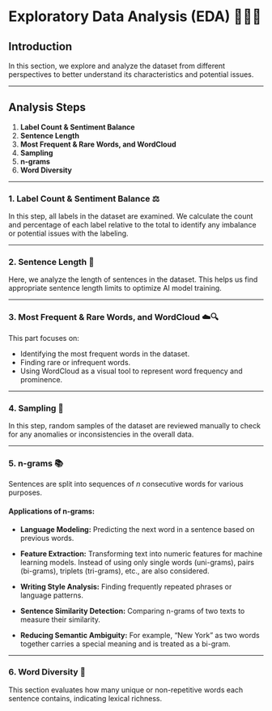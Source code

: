 # Exploratory Data Analysis (EDA) 🧹📝✨

## Introduction

In this section, we explore and analyze the dataset from different perspectives to better understand its characteristics and potential issues.

---

## Analysis Steps

1. **Label Count & Sentiment Balance**
2. **Sentence Length**
3. **Most Frequent & Rare Words, and WordCloud**
4. **Sampling**
5. **n-grams**
6. **Word Diversity**

---

### 1. Label Count & Sentiment Balance ⚖️

In this step, all labels in the dataset are examined. We calculate the count and percentage of each label relative to the total to identify any imbalance or potential issues with the labeling.

---

### 2. Sentence Length 📏

Here, we analyze the length of sentences in the dataset. This helps us find appropriate sentence length limits to optimize AI model training.

---

### 3. Most Frequent & Rare Words, and WordCloud ☁️🔍

This part focuses on:

* Identifying the most frequent words in the dataset.
* Finding rare or infrequent words.
* Using WordCloud as a visual tool to represent word frequency and prominence.

---

### 4. Sampling 🎲

In this step, random samples of the dataset are reviewed manually to check for any anomalies or inconsistencies in the overall data.

---

### 5. n-grams 📚

Sentences are split into sequences of *n* consecutive words for various purposes.

#### Applications of n-grams:

* **Language Modeling:**
  Predicting the next word in a sentence based on previous words.

* **Feature Extraction:**
  Transforming text into numeric features for machine learning models. Instead of using only single words (uni-grams), pairs (bi-grams), triplets (tri-grams), etc., are also considered.

* **Writing Style Analysis:**
  Finding frequently repeated phrases or language patterns.

* **Sentence Similarity Detection:**
  Comparing n-grams of two texts to measure their similarity.

* **Reducing Semantic Ambiguity:**
  For example, “New York” as two words together carries a special meaning and is treated as a bi-gram.

---

### 6. Word Diversity 🌈

This section evaluates how many unique or non-repetitive words each sentence contains, indicating lexical richness.
